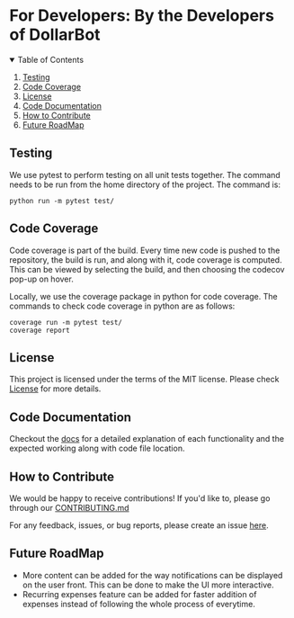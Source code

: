 # For Developers: By the Developers of DollarBot

<details open="open">
  <summary>Table of Contents</summary>
  <ol>
    <li><a href="#testing">Testing</a></li>
    <li><a href="#code-coverage">Code Coverage</a></li>
    <li><a href="#license">License</a></li>
    <li><a href="#code-documentation">Code Documentation</a></li>
    <li><a href="#how-to-contribute">How to Contribute</a></li>
    <li><a href="#future-roadmap">Future RoadMap</a></li>
  </ol>
</details>

## Testing

We use pytest to perform testing on all unit tests together. The command needs to be run from the home directory of the project. The command is:
```
python run -m pytest test/
```

## Code Coverage

Code coverage is part of the build. Every time new code is pushed to the repository, the build is run, and along with it, code coverage is computed. This can be viewed by selecting the build, and then choosing the codecov pop-up on hover.

Locally, we use the coverage package in python for code coverage. The commands to check code coverage in python are as follows:

```
coverage run -m pytest test/
coverage report
```

## License

This project is licensed under the terms of the MIT license. Please check [License](https://github.com/usmanwardag/dollar_bot/blob/main/LICENSE) for more details.


## Code Documentation

Checkout the [docs](https://github.com/aditikilledar/dollar_bot_SE23/tree/main/docs) for a detailed explanation of each functionality and the expected working along with code file location.

## How to Contribute

We would be happy to receive contributions! If you'd like to, please go through our [CONTRIBUTING.md](https://github.com/aditikilledar/dollar_bot_SE23/blob/main/CONTRIBUTING.md)

For any feedback, issues, or bug reports, please create an issue [here](https://github.com/aditikilledar/dollar_bot_SE23/issues/new/choose).

## Future RoadMap

- More content can be added for the way notifications can be displayed on the user front. This can be done to make the UI more interactive.
- Recurring expenses feature can be added for faster addition of expenses instead of following the whole process of everytime.
